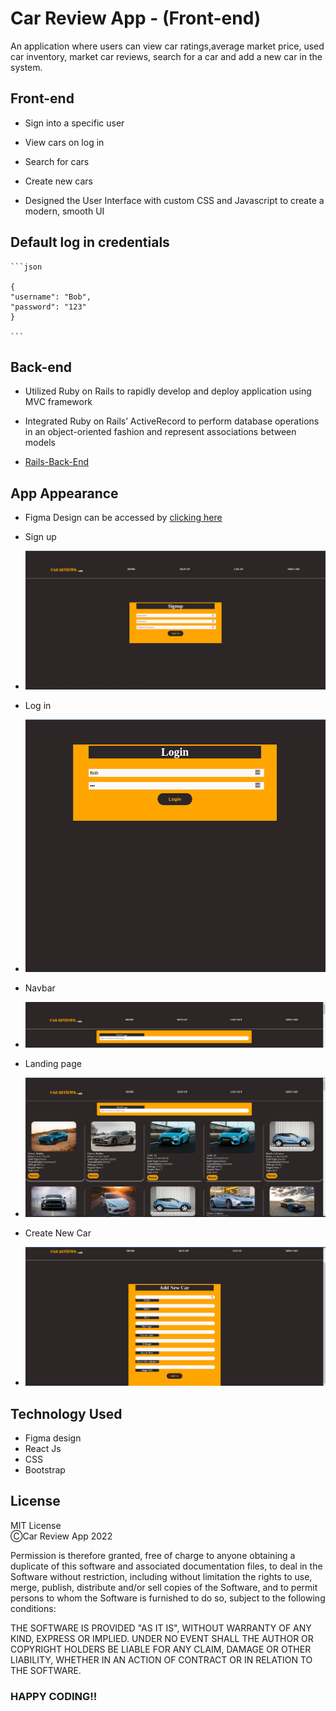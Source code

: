 # Car Review App - (Front-end)

An application where users can view car ratings,average market price, used car inventory, market car reviews, search for a car and add a new car in the system.

## Front-end

- Sign into a specific user

- View cars on log in
- Search for cars
- Create new cars

- Designed the User Interface with custom CSS and Javascript to create a modern, smooth UI

## Default log in credentials
    ```json
    
    {
    "username": "Bob",
    "password": "123"
    }

    ```

## Back-end
- Utilized Ruby on Rails to rapidly develop and deploy application using MVC framework

- Integrated Ruby on Rails’ ActiveRecord to perform database operations in an object-oriented fashion and represent associations between models

- [Rails-Back-End](https://github.com/sean-code/Car-Review)




## App Appearance

- Figma Design can be accessed by [clicking here](https://www.figma.com/file/pbzn9BXFalsa65DOpFVzWz/Untitled?node-id=1%3A46&t=mf4AeZMJJB6a5pQs-1)

* Sign up
- ![Sign Up](img/Signup.png)

* Log in
- ![Login](img/Login.png)

* Navbar
- ![Navbar](img/NavBar.png)

* Landing page
- ![Landing](img/Landpage.png)

* Create New Car
- ![AddCar](img/AddCar.png)




## Technology Used
* Figma design
* React Js
* CSS
* Bootstrap

## License
MIT License\
ⒸCar Review App 2022

Permission is therefore granted, free of charge to anyone obtaining a duplicate
of this software and associated documentation files, to deal in the Software without restriction, including without limitation the rights to use, merge, publish, distribute and/or sell copies of the Software, and to permit persons to whom the Software is furnished to do so, subject to the following conditions:

THE SOFTWARE IS PROVIDED "AS IT IS", WITHOUT WARRANTY OF ANY KIND, EXPRESS OR
IMPLIED. UNDER NO EVENT SHALL THE
AUTHOR OR COPYRIGHT HOLDERS BE LIABLE FOR ANY CLAIM, DAMAGE OR OTHER
LIABILITY, WHETHER IN AN ACTION OF CONTRACT OR IN RELATION TO THE SOFTWARE.


### HAPPY CODING!!






